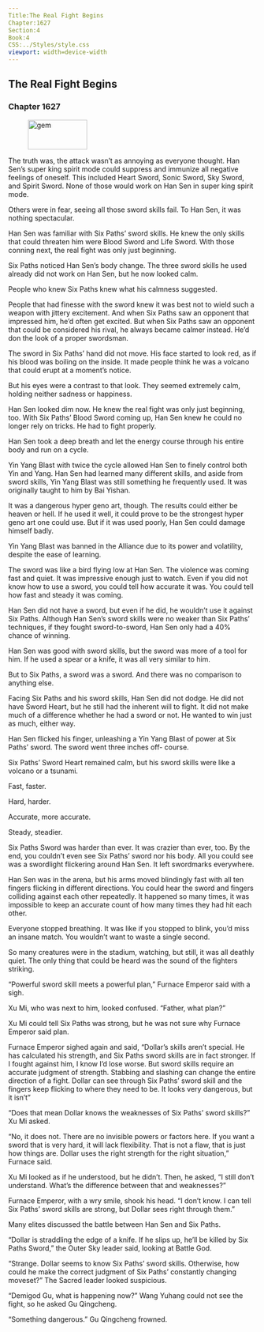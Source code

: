 ```yaml
---
Title:The Real Fight Begins 
Chapter:1627 
Section:4 
Book:4 
CSS:../Styles/style.css 
viewport: width=device-width
---
```

  
## The Real Fight Begins
### Chapter 1627
  
<figure>
	<img src="../Images/gem.gif" alt="gem" id="gem" width="120" height="60" />
</figure>
  

  
The truth was, the attack wasn’t as annoying as everyone thought. Han Sen’s super king spirit mode could suppress and immunize all negative feelings of oneself. This included Heart Sword, Sonic Sword, Sky Sword, and Spirit Sword. None of those would work on Han Sen in super king spirit mode.

Others were in fear, seeing all those sword skills fail. To Han Sen, it was nothing spectacular.

Han Sen was familiar with Six Paths’ sword skills. He knew the only skills that could threaten him were Blood Sword and Life Sword. With those conning next, the real fight was only just beginning.

Six Paths noticed Han Sen’s body change. The three sword skills he used already did not work on Han Sen, but he now looked calm.

People who knew Six Paths knew what his calmness suggested.

People that had finesse with the sword knew it was best not to wield such a weapon with jittery excitement. And when Six Paths saw an opponent that impressed him, he’d often get excited. But when Six Paths saw an opponent that could be considered his rival, he always became calmer instead. He’d don the look of a proper swordsman.

The sword in Six Paths’ hand did not move. His face started to look red, as if his blood was boiling on the inside. It made people think he was a volcano that could erupt at a moment’s notice.

But his eyes were a contrast to that look. They seemed extremely calm, holding neither sadness or happiness.

Han Sen looked dim now. He knew the real fight was only just beginning, too. With Six Paths’ Blood Sword coming up, Han Sen knew he could no longer rely on tricks. He had to fight properly.

Han Sen took a deep breath and let the energy course through his entire body and run on a cycle.

Yin Yang Blast with twice the cycle allowed Han Sen to finely control both Yin and Yang. Han Sen had learned many different skills, and aside from sword skills, Yin Yang Blast was still something he frequently used. It was originally taught to him by Bai Yishan.

It was a dangerous hyper geno art, though. The results could either be heaven or hell. If he used it well, it could prove to be the strongest hyper geno art one could use. But if it was used poorly, Han Sen could damage himself badly.

Yin Yang Blast was banned in the Alliance due to its power and volatility, despite the ease of learning.

The sword was like a bird flying low at Han Sen. The violence was coming fast and quiet. It was impressive enough just to watch. Even if you did not know how to use a sword, you could tell how accurate it was. You could tell how fast and steady it was coming.

Han Sen did not have a sword, but even if he did, he wouldn’t use it against Six Paths. Although Han Sen’s sword skills were no weaker than Six Paths’ techniques, if they fought sword-to-sword, Han Sen only had a 40% chance of winning.

Han Sen was good with sword skills, but the sword was more of a tool for him. If he used a spear or a knife, it was all very similar to him.

But to Six Paths, a sword was a sword. And there was no comparison to anything else.

Facing Six Paths and his sword skills, Han Sen did not dodge. He did not have Sword Heart, but he still had the inherent will to fight. It did not make much of a difference whether he had a sword or not. He wanted to win just as much, either way.

Han Sen flicked his finger, unleashing a Yin Yang Blast of power at Six Paths’ sword. The sword went three inches off- course.

Six Paths’ Sword Heart remained calm, but his sword skills were like a volcano or a tsunami.

Fast, faster.

Hard, harder.

Accurate, more accurate.

Steady, steadier.

Six Paths Sword was harder than ever. It was crazier than ever, too. By the end, you couldn’t even see Six Paths’ sword nor his body. All you could see was a swordlight flickering around Han Sen. It left swordmarks everywhere.

Han Sen was in the arena, but his arms moved blindingly fast with all ten fingers flicking in different directions. You could hear the sword and fingers colliding against each other repeatedly. It happened so many times, it was impossible to keep an accurate count of how many times they had hit each other.

Everyone stopped breathing. It was like if you stopped to blink, you’d miss an insane match. You wouldn’t want to waste a single second.

So many creatures were in the stadium, watching, but still, it was all deathly quiet. The only thing that could be heard was the sound of the fighters striking.

“Powerful sword skill meets a powerful plan,” Furnace Emperor said with a sigh.

Xu Mi, who was next to him, looked confused. “Father, what plan?”

Xu Mi could tell Six Paths was strong, but he was not sure why Furnace Emperor said plan.

Furnace Emperor sighed again and said, “Dollar’s skills aren’t special. He has calculated his strength, and Six Paths sword skills are in fact stronger. If I fought against him, I know I’d lose worse. But sword skills require an accurate judgment of strength. Stabbing and slashing can change the entire direction of a fight. Dollar can see through Six Paths’ sword skill and the fingers keep flicking to where they need to be. It looks very dangerous, but it isn’t”

“Does that mean Dollar knows the weaknesses of Six Paths’ sword skills?” Xu Mi asked.

“No, it does not. There are no invisible powers or factors here. If you want a sword that is very hard, it will lack flexibility. That is not a flaw, that is just how things are. Dollar uses the right strength for the right situation,” Furnace said.

Xu Mi looked as if he understood, but he didn’t. Then, he asked, “I still don’t understand. What’s the difference between that and weaknesses?”

Furnace Emperor, with a wry smile, shook his head. “I don’t know. I can tell Six Paths’ sword skills are strong, but Dollar sees right through them.”

Many elites discussed the battle between Han Sen and Six Paths.

“Dollar is straddling the edge of a knife. If he slips up, he’ll be killed by Six Paths Sword,” the Outer Sky leader said, looking at Battle God.

“Strange. Dollar seems to know Six Paths’ sword skills. Otherwise, how could he make the correct judgment of Six Paths’ constantly changing moveset?” The Sacred leader looked suspicious.

“Demigod Gu, what is happening now?” Wang Yuhang could not see the fight, so he asked Gu Qingcheng.

“Something dangerous.” Gu Qingcheng frowned.